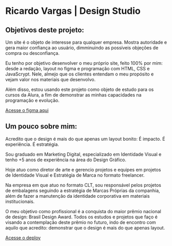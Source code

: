 # Ricardo Vargas | Design Studio

## Objetivos deste projeto:
Um site é o objeto de interesse para qualquer empresa. Mostra autoridade e gera maior confiança ao usuário, dimminuindo as possíveis objeções de compra ou desconfiança.

Eu tenho por objetivo desenvolver o meu próprio site, feito 100% por mim: desde a redação, layout no figma e programação com HTML, CSS e JavaScrypt.
Nele, almejo que os clientes entendam o meu propósito e vejam valor nos materiais que desenvolvo.

Além disso, estou usando este projeto como objeto de estudo para os cursos da Alura, a fim de demonstrar as minhas capacidades na programação e evolução.

[Acesse o figma aqui](https://www.figma.com/proto/cSKmlXrCaqQFOxy00AQJcH/Est%C3%BAdio-Design-v2.0?page-id=153%3A2715&type=design&node-id=153-3016&viewport=-90%2C19%2C0.2&t=tq7zQG8pyUfEijir-1&scaling=scale-down&mode=design)

## Um pouco sobre mim:
Acredito que o design é mais do que apenas um layout bonito: É impacto. É experiência. É estratégia.

Sou graduado em Marketing Digital, especializado em Identidade Visual e tenho +5 anos de experiência na área do Design Gráfico.

Hoje atuo como diretor de arte e gerencio projetos e equipes em projetos de Identidade Visual e Estratégia de Marca no formato freelancer.

Na empresa em que atuo no formato CLT, sou responsável pelos projetos de embalagens seguindo a estratégia de Marcas Próprias da companhia, além de fazer a manutenção da identidade corporativa em materiais institucionais.

O meu objetivo como profissional é a conquista do maior prêmio nacional de design: Brasil Design Award. Todos os estudos e projetos que faço é visando a contemplação deste prêmio no futuro, indo de encontro com aquilo que acredito: demonstrar que o design é mais do que apenas layout.

[Acesse o deploy](https://dev-studio.vercel.app/)